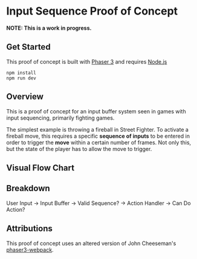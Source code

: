 # Input Sequence Proof of Concept

**NOTE: This is a work in progress.**

## Get Started
This proof of concept is built with [Phaser 3](https://phaser.io/phaser3) and requires [Node.js](https://nodejs.org)

```
npm install
npm run dev
```

## Overview
This is a proof of concept for an input buffer system seen in games with input sequencing, primarily fighting games. 

The simplest example is throwing a fireball in Street Fighter. To activate a fireball move, this requires a specific **sequence of inputs** to be entered in order to trigger the **move** within a certain number of frames.  Not only this, but the state of the player has to allow the move to trigger.

## Visual Flow Chart


## Breakdown

User Input -> Input Buffer -> Valid Sequence? -> Action Handler -> Can Do Action?

## Attributions

This proof of concept uses an altered version of John Cheeseman's [phaser3-webpack](https://github.com/john-cheesman/phaser3-webpack).